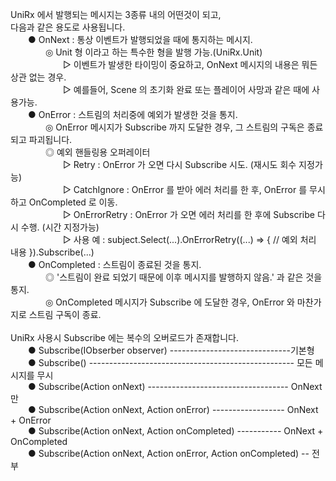 UniRx 에서 발행되는 메시지는 3종류 내의 어떤것이 되고,<br>
다음과 같은 용도로 사용됩니다.<br>
&emsp;&emsp;● OnNext : 통상 이벤트가 발행되었을 때에 통지하는 메시지.<br>
&emsp;&emsp;&emsp;&emsp;◎ Unit 형 이라고 하는 특수한 형을 발행 가능.(UniRx.Unit)<br>
&emsp;&emsp;&emsp;&emsp;&emsp;&emsp;▷ 이벤트가 발생한 타이밍이 중요하고, OnNext 메시지의 내용은 뭐든 상관 없는 경우.<br>
&emsp;&emsp;&emsp;&emsp;&emsp;&emsp;▷ 예를들어, Scene 의 초기화 완료 또는 플레이어 사망과 같은 때에 사용가능.<br>
&emsp;&emsp;● OnError : 스트림의 처리중에 예외가 발생한 것을 통지.<br>
&emsp;&emsp;&emsp;&emsp;◎ OnError 메시지가 Subscribe 까지 도달한 경우, 그 스트림의 구독은 종료되고 파괴됩니다.<br>
&emsp;&emsp;&emsp;&emsp;◎ 예외 핸들링용 오퍼레이터<br>
&emsp;&emsp;&emsp;&emsp;&emsp;&emsp;▷ Retry : OnError 가 오면 다시 Subscribe 시도. (재시도 회수 지정가능)<br>
&emsp;&emsp;&emsp;&emsp;&emsp;&emsp;▷ CatchIgnore : OnError 를 받아 에러 처리를 한 후, OnError 를 무시하고 OnCompleted 로 이동.<br>
&emsp;&emsp;&emsp;&emsp;&emsp;&emsp;▷ OnErrorRetry : OnError 가 오면 에러 처리를 한 후에 Subscribe 다시 수행. (시간 지정가능)<br>
&emsp;&emsp;&emsp;&emsp;&emsp;&emsp;▷ 사용 예 : subject.Select(...).OnErrorRetry((...) => { // 예외 처리 내용 }).Subscribe(...)<br>
&emsp;&emsp;● OnCompleted : 스트림이 종료된 것을 통지.<br>
&emsp;&emsp;&emsp;&emsp;◎ '스트림이 완료 되었기 때문에 이후 메시지를 발행하지 않음.' 과 같은 것을 통지.<br>
&emsp;&emsp;&emsp;&emsp;◎ OnCompleted 메시지가 Subscribe 에 도달한 경우, OnError 와 마찬가지로 스트림 구독이 종료.<br><br>
UniRx 사용시 Subscribe 에는 복수의 오버로드가 존재합니다.<br>
&emsp;&emsp;● Subscribe(IObserber observer) ------------------------------기본형<br>
&emsp;&emsp;● Subscribe() --------------------------------------------------- 모든 메시지를 무시<br>
&emsp;&emsp;● Subscribe(Action onNext) ----------------------------------- OnNext 만<br>
&emsp;&emsp;● Subscribe(Action onNext, Action onError) ------------------ OnNext + OnError<br>
&emsp;&emsp;● Subscribe(Action onNext, Action onCompleted) ----------- OnNext + OnCompleted<br>
&emsp;&emsp;● Subscribe(Action onNext, Action onError, Action onCompleted) -- 전부<br>
